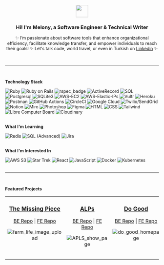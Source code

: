 <!-- Tag Line & Quick Summary & Action Steps -->
<div align="center">
  <img src="https://media.giphy.com/media/v1.Y2lkPTc5MGI3NjExOGQzYjI0ZDBjNzMzYzg4MWYyZGI4OTRjNjQyNDYxNWY3Nzc1ODEwNCZlcD12MV9pbnRlcm5hbF9naWZzX2dpZklkJmN0PXM/LreyUiYrkrMieDfCcy/giphy.gif" width="40">
  <h3>Hi! I'm Melony, a Software Engineer & Technical Writer</h3>

✨ I’m passionate about software tools that enhance organizational efficiency, facilitate knowledge transfer, and empower individuals to reach their goals! ✨ Let's talk code, world travel, or even in Turkish on [Linkedin](https://www.linkedin.com/in/melony-erin-franchini/) ✨

</div><br>

 <!-- ---
    
 🖐️ `Currently Building:` 

👉 `Up Next:` 
    
 🤘 `Let's Talk:` 
    
 🤙 `Find Out More:` View my [Resume](link would go here)-->

---
<br>

<!-- Technology Stack -->
**Technology Stack**

  ![Ruby](https://img.shields.io/badge/Ruby-BA0C2F?style=for-the-badge&logo=ruby&logoColor=white)
  ![Ruby on Rails](https://img.shields.io/badge/Ruby_on_Rails-CC0000?style=for-the-badge&logo=ruby-on-rails&logoColor=white)
  ![rspec_badge](https://user-images.githubusercontent.com/116964982/238382095-7d4a3eeb-c907-4e1c-b8cf-abf6b8c20c6e.png)
  ![ActiveRecord](https://img.shields.io/badge/ActiveRecord-BA478F.svg?style=for-the-badge&logo=Ruby-on-Rails&logoColor=white)
  ![SQL](https://img.shields.io/badge/SQL-585048.svg?style=for-the-badge&logo=CodeSandbox&logoColor=white)
  ![Postgresql](https://img.shields.io/badge/PostgreSQL-316192?style=for-the-badge&logo=postgresql&logoColor=white)
  ![SQLite3](https://img.shields.io/badge/SQLite3-003B57.svg?style=for-the-badge&logo=SQLite&logoColor=white)
  ![AWS-EC2](https://img.shields.io/badge/Amazon%20EC2-FF9900.svg?style=for-the-badge&logo=Amazon-EC2&logoColor=white) 
  ![AWS-Elastic-IPs](https://img.shields.io/badge/AWS%20Elastic%20IPs-00B265.svg?style=for-the-badge&logo=Amazon-EC2&logoColor=white)
  ![Vultr](https://img.shields.io/badge/Vultr-007BFC.svg?style=for-the-badge&logo=Vultr&logoColor=white)
  ![Heroku](https://img.shields.io/badge/Heroku-430098?style=for-the-badge&logo=heroku&logoColor=white)
  ![Postman](https://img.shields.io/badge/Postman-FF6C37?style=for-the-badge&logo=postman&logoColor=white)
  ![GitHub Actions](https://img.shields.io/badge/GitHub_Actions-2088FF?style=for-the-badge&logo=github-actions&logoColor=white)
  ![CircleCI](https://img.shields.io/badge/circleci-343434?style=for-the-badge&logo=circleci&logoColor=white)
  ![Google Cloud](https://img.shields.io/badge/Google_Cloud-4285F4?style=for-the-badge&logo=google-cloud&logoColor=white)
  ![Twilio/SendGrid](https://img.shields.io/badge/Twilio/Send_Grid-F22F46?style=for-the-badge&logo=Twilio&logoColor=white)
  ![Notion](https://img.shields.io/badge/Notion-E6E6E6.svg?style=for-the-badge&logo=Notion&logoColor=black)
  ![Miro](https://img.shields.io/badge/Miro-F7C922?style=for-the-badge&logo=Miro&logoColor=050036)
  ![Photoshop](https://img.shields.io/badge/Photoshop-326CE5?style=for-the-badge&logo=Adobe%20Photoshop&logoColor=white)
  ![Figma](https://img.shields.io/badge/Figma-F24E1E?style=for-the-badge&logo=figma&logoColor=white)
  ![HTML](https://img.shields.io/badge/HTML5-7d3cff?style=for-the-badge&logo=html5&logoColor=white)
  ![CSS](https://img.shields.io/badge/CSS3-1572B6?style=for-the-badge&logo=css3&logoColor=white)
  ![Tailwind](https://img.shields.io/badge/Tailwind_CSS-38B2AC?style=for-the-badge&logo=tailwind-css&logoColor=white)
  ![Libre Computer Board](https://img.shields.io/badge/Libre_Board-45B6F2.svg?style=for-the-badge&logo=Lospec&logoColor=white)
  ![Cloudinary](https://img.shields.io/badge/Cloudinary-2C39BD.svg?style=for-the-badge&logo=iCloud&logoColor=white)
<br><br>

**What I'm Learning**

  ![Redis](https://img.shields.io/badge/Redis-DC382D.svg?style=for-the-badge&logo=Redis&logoColor=white)
  ![SQL (Advanced)](https://img.shields.io/badge/SQL_(Advanced)-585048.svg?style=for-the-badge&logo=CodeSandbox&logoColor=white)
  ![Jira](https://img.shields.io/badge/Jira-0052CC.svg?style=for-the-badge&logo=Jira&logoColor=white)
  <br><br>
  
**What I'm Interested In**

  ![AWS S3](https://img.shields.io/badge/Amazon%20S3-FF9900.svg?style=for-the-badge&logo=Amazon-S3&logoColor=white)
  ![Star Trek](https://img.shields.io/badge/Star%20Trek-5C0D34.svg?style=for-the-badge&logo=Star-Trek&logoColor=white)
  ![React](https://img.shields.io/badge/React-61DAFB.svg?style=for-the-badge&logo=React&logoColor=black)
  ![JavaScript](https://img.shields.io/badge/JavaScript-F7DF1E.svg?style=for-the-badge&logo=JavaScript&logoColor=black)
  ![Docker](https://img.shields.io/badge/Docker-2496ED.svg?style=for-the-badge&logo=Docker&logoColor=white)
  ![Kubernetes](https://img.shields.io/badge/Kubernetes-326CE5.svg?style=for-the-badge&logo=Kubernetes&logoColor=white)
<br><br>

---

<br>

<!-- Stats Chart 
<div align='center'>
  <img src='https://github-readme-stats.vercel.app/api?username=meltravelz&show_icons=true&theme=radical' alt="Mel's GitHub Stats">
</div>
<br>

---

<br> -->

<!-- Extras -->
<!-- <a align="center">![melony_github_banner](https://user-images.githubusercontent.com/116964982/235414401-beab9ac7-31b8-486c-88dd-1c35db39ea43.png)</a>
<br><br>

<div align="center">
  <img src="https://github-readme-stats.vercel.app/api?username=meltravelz&show_icons=true&theme=tokyonight">
  <img src='https://github-readme-stats.vercel.app/api/top-langs/?username=meltravelz&layout=compact&theme=radical' alt="Mel's Top Languages" height='200'>
</div> -->
<!-- 
![1Password](https://img.shields.io/badge/1Password-1A285F.svg?style=for-the-badge&logo=1Password&logoColor=white)
![Python](https://img.shields.io/badge/Python-FFD43B?style=for-the-badge&logo=python&logoColor=blue)
![Django](https://img.shields.io/badge/Django-092E20?style=for-the-badge&logo=django&logoColor=green)
![AmazonAWS](https://img.shields.io/badge/AWS_Elastic_Beanstalk-569A31?style=for-the-badge&logo=amazonaws&logoColor=white)
![JSON](https://img.shields.io/badge/json-FF69B4?style=for-the-badge&logo=json&logoColor=white)
![Markdown](https://img.shields.io/badge/markdown-%237B2C9F.svg?style=for-the-badge&logo=markdown&logoColor=white)
![Microsoft Office](https://img.shields.io/badge/Office_365-DD0031?style=for-the-badge&logo=microsoft-office&logoColor=white)
![GitHub](https://img.shields.io/badge/github-10A28C.svg?style=for-the-badge&logo=github&logoColor=white)
![Git](https://img.shields.io/badge/git-7A2B52.svg?style=for-the-badge&logo=git&logoColor=white)
![Terminal](https://img.shields.io/badge/Terminal-3CB371?style=for-the-badge&logo=gnu-bash&logoColor=white) 
![Render](https://img.shields.io/badge/Render-46E3B7?style=for-the-badge&logo=render&logoColor=white) 
 <img width="99" alt="logo_twilio_sendgrid" src="https://user-images.githubusercontent.com/116964982/238383262-2714153d-7ad7-4ab0-9fed-a563974f10eb.png"> -->


<!-- Featured Projects -->
**Featured Projects**

 <table><tr><td valign="top" width="33%">

<h3 align="center">
  
[The Missing Piece](https://the-missing-piece.vercel.app/)
  
</h3>
<div align="center">
  
[BE Repo](https://github.com/WWC-Hackathon-2023/missing_piece_api#readme)  |  [FE Repo](https://github.com/WWC-Hackathon-2023/the_missing_piece_fe#readme)
  
![farm_life_image_upload](https://user-images.githubusercontent.com/116964982/278539736-e43064a8-0149-462c-bcbc-b3af35c96bf5.png)

</div>
  
 <br>
<div align="center">  


</div>
</td><td valign="top" width="33%">

<h3 align="center">
  
[ALPs](https://a-l-p-s.github.io/alps-ui/)

</h3>
<div align="center">

[BE Repo](https://github.com/A-L-P-s/ALPs_api_sqlite_finale#readme)  |  [FE Repo](https://github.com/A-L-P-s/alps-ui#readme)
  
![APLS_show_page](https://user-images.githubusercontent.com/116964982/245333901-f93d0bc2-76ea-4de3-8017-4a864c31d0ab.png)

</div>
  
<br>
<div align="center">  

</div>
</td><td valign="top" width="33%">

<h3 align="center">
  
[Do Good](https://github.com/do-good-2211/do_good_api#readme)

</h3>
<div align="center">

[BE Repo](https://github.com/do-good-2211/do_good_api#readme)  |  [FE Repo](https://github.com/do-good-2211/do_good_web#readme)

![do_good_homepage](https://user-images.githubusercontent.com/116964982/245334849-82ba07c1-24c1-44c1-b16f-239c1d3dddda.png)

</div> 


<!-- </div>
</td><td valign="top" width="33%">

<h3 align="center">
  
[Mentoring Repo](https://github.com/MelTravelz/phoenix_mythical_creature#readme)

</h3>
<div align="center">

[Phoenix Mythical Creature](https://github.com/MelTravelz/phoenix_mythical_creature#readme)

![phoenix_light](https://user-images.githubusercontent.com/116964982/245338351-190d6972-f655-4ec3-a0a7-85e5753053f2.png)

</div> -->
